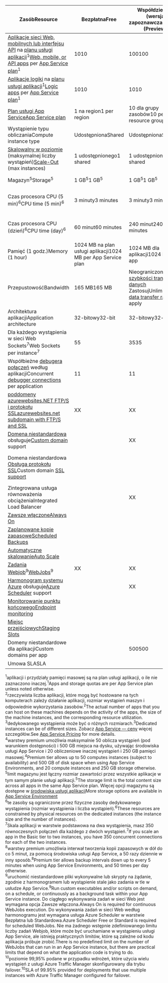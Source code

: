 | <span data-ttu-id="ec273-101">Zasób</span><span class="sxs-lookup"><span data-stu-id="ec273-101">Resource</span></span> | <span data-ttu-id="ec273-102">Bezpłatna</span><span class="sxs-lookup"><span data-stu-id="ec273-102">Free</span></span> | <span data-ttu-id="ec273-103">Współdzielona (wersja zapoznawcza)</span><span class="sxs-lookup"><span data-stu-id="ec273-103">Shared (Preview)</span></span> | <span data-ttu-id="ec273-104">Podstawowa</span><span class="sxs-lookup"><span data-stu-id="ec273-104">Basic</span></span> | <span data-ttu-id="ec273-105">Standardowa</span><span class="sxs-lookup"><span data-stu-id="ec273-105">Standard</span></span> | <span data-ttu-id="ec273-106">Premium (wersja zapoznawcza)</span><span class="sxs-lookup"><span data-stu-id="ec273-106">Premium (Preview)</span></span></th> |
| --- | --- | --- | --- | --- | --- |
| <span data-ttu-id="ec273-107">[Aplikacje sieci Web, mobilnych lub interfejsu API](https://azure.microsoft.com/services/app-service/) na [planu usługi aplikacji](../articles/app-service/azure-web-sites-web-hosting-plans-in-depth-overview.md)<sup>1</sup></span><span class="sxs-lookup"><span data-stu-id="ec273-107">[Web, mobile, or API apps](https://azure.microsoft.com/services/app-service/) per [App Service plan](../articles/app-service/azure-web-sites-web-hosting-plans-in-depth-overview.md)<sup>1</sup></span></span> |<span data-ttu-id="ec273-108">10</span><span class="sxs-lookup"><span data-stu-id="ec273-108">10</span></span> |<span data-ttu-id="ec273-109">100</span><span class="sxs-lookup"><span data-stu-id="ec273-109">100</span></span> |<span data-ttu-id="ec273-110">Nieograniczone<sup>2</sup></span><span class="sxs-lookup"><span data-stu-id="ec273-110">Unlimited<sup>2</sup></span></span> |<span data-ttu-id="ec273-111">Nieograniczone<sup>2</sup></span><span class="sxs-lookup"><span data-stu-id="ec273-111">Unlimited<sup>2</sup></span></span> |<span data-ttu-id="ec273-112">Nieograniczone<sup>2</sup></span><span class="sxs-lookup"><span data-stu-id="ec273-112">Unlimited<sup>2</sup></span></span> |
| <span data-ttu-id="ec273-113">[Aplikacje logiki](https://azure.microsoft.com/services/app-service/logic/) na [planu usługi aplikacji](../articles/app-service/azure-web-sites-web-hosting-plans-in-depth-overview.md)</a><sup>1</sup></span><span class="sxs-lookup"><span data-stu-id="ec273-113">[Logic apps](https://azure.microsoft.com/services/app-service/logic/) per [App Service plan](../articles/app-service/azure-web-sites-web-hosting-plans-in-depth-overview.md)</a><sup>1</sup></span></span> |<span data-ttu-id="ec273-114">10</span><span class="sxs-lookup"><span data-stu-id="ec273-114">10</span></span> |<span data-ttu-id="ec273-115">10</span><span class="sxs-lookup"><span data-stu-id="ec273-115">10</span></span> |<span data-ttu-id="ec273-116">10</span><span class="sxs-lookup"><span data-stu-id="ec273-116">10</span></span> |<span data-ttu-id="ec273-117">20 na podstawowe</span><span class="sxs-lookup"><span data-stu-id="ec273-117">20 per core</span></span> |<span data-ttu-id="ec273-118">20 na podstawowe</span><span class="sxs-lookup"><span data-stu-id="ec273-118">20 per core</span></span> |
| [<span data-ttu-id="ec273-119">Plan usługi App Service</span><span class="sxs-lookup"><span data-stu-id="ec273-119">App Service plan</span></span>](../articles/app-service/azure-web-sites-web-hosting-plans-in-depth-overview.md) |<span data-ttu-id="ec273-120">1 na region</span><span class="sxs-lookup"><span data-stu-id="ec273-120">1 per region</span></span> |<span data-ttu-id="ec273-121">10 dla grupy zasobów</span><span class="sxs-lookup"><span data-stu-id="ec273-121">10 per resource group</span></span> |<span data-ttu-id="ec273-122">100 dla każdej grupy zasobów</span><span class="sxs-lookup"><span data-stu-id="ec273-122">100 per resource group</span></span> |<span data-ttu-id="ec273-123">100 dla każdej grupy zasobów</span><span class="sxs-lookup"><span data-stu-id="ec273-123">100 per resource group</span></span> |<span data-ttu-id="ec273-124">100 dla każdej grupy zasobów</span><span class="sxs-lookup"><span data-stu-id="ec273-124">100 per resource group</span></span> |
| <span data-ttu-id="ec273-125">Wystąpienie typu obliczania</span><span class="sxs-lookup"><span data-stu-id="ec273-125">Compute instance type</span></span> |<span data-ttu-id="ec273-126">Udostępniona</span><span class="sxs-lookup"><span data-stu-id="ec273-126">Shared</span></span> |<span data-ttu-id="ec273-127">Udostępniona</span><span class="sxs-lookup"><span data-stu-id="ec273-127">Shared</span></span> |<span data-ttu-id="ec273-128">W wersji dedykowanej<sup>3</sup></span><span class="sxs-lookup"><span data-stu-id="ec273-128">Dedicated<sup>3</sup></span></span> |<span data-ttu-id="ec273-129">W wersji dedykowanej<sup>3</sup></span><span class="sxs-lookup"><span data-stu-id="ec273-129">Dedicated<sup>3</sup></span></span> |<span data-ttu-id="ec273-130">W wersji dedykowanej<sup>3</sup></span><span class="sxs-lookup"><span data-stu-id="ec273-130">Dedicated<sup>3</sup></span></span></p> |
| <span data-ttu-id="ec273-131">[Skalowalny w poziomie](../articles/app-service-web/web-sites-scale.md) (maksymalnej liczby wystąpień)</span><span class="sxs-lookup"><span data-stu-id="ec273-131">[Scale-Out](../articles/app-service-web/web-sites-scale.md) (max instances)</span></span> |<span data-ttu-id="ec273-132">1 udostępnionego</span><span class="sxs-lookup"><span data-stu-id="ec273-132">1 shared</span></span> |<span data-ttu-id="ec273-133">1 udostępnionego</span><span class="sxs-lookup"><span data-stu-id="ec273-133">1 shared</span></span> |<span data-ttu-id="ec273-134">3 w wersji dedykowanej<sup>3</sup></span><span class="sxs-lookup"><span data-stu-id="ec273-134">3 dedicated<sup>3</sup></span></span> |<span data-ttu-id="ec273-135">10 w wersji dedykowanej<sup>3</sup></span><span class="sxs-lookup"><span data-stu-id="ec273-135">10 dedicated<sup>3</sup></span></span> |<span data-ttu-id="ec273-136">(50 w ASE) w wersji dedykowanej 20<sup>3,4</sup></span><span class="sxs-lookup"><span data-stu-id="ec273-136">20 dedicated (50 in ASE)<sup>3,4</sup></span></span> |
| <span data-ttu-id="ec273-137">Magazyn<sup>5</sup></span><span class="sxs-lookup"><span data-stu-id="ec273-137">Storage<sup>5</sup></span></span> |<span data-ttu-id="ec273-138">1 GB<sup>5</sup></span><span class="sxs-lookup"><span data-stu-id="ec273-138">1 GB<sup>5</sup></span></span> |<span data-ttu-id="ec273-139">1 GB<sup>5</sup></span><span class="sxs-lookup"><span data-stu-id="ec273-139">1 GB<sup>5</sup></span></span> |<span data-ttu-id="ec273-140">10 GB<sup>5</sup></span><span class="sxs-lookup"><span data-stu-id="ec273-140">10 GB<sup>5</sup></span></span> |<span data-ttu-id="ec273-141">50 GB<sup>5</sup></span><span class="sxs-lookup"><span data-stu-id="ec273-141">50 GB<sup>5</sup></span></span> |<span data-ttu-id="ec273-142">500 GB<sup>4,5</sup></span><span class="sxs-lookup"><span data-stu-id="ec273-142">500 GB<sup>4,5</sup></span></span></p> |
| <span data-ttu-id="ec273-143">Czas procesora CPU (5 min)<sup>6</sup></span><span class="sxs-lookup"><span data-stu-id="ec273-143">CPU time (5 min)<sup>6</sup></span></span> |<span data-ttu-id="ec273-144">3 minuty</span><span class="sxs-lookup"><span data-stu-id="ec273-144">3 minutes</span></span> |<span data-ttu-id="ec273-145">3 minuty</span><span class="sxs-lookup"><span data-stu-id="ec273-145">3 minutes</span></span> |<span data-ttu-id="ec273-146">Nieograniczone, płatności na standardowy [stawki](https://azure.microsoft.com/pricing/details/app-service/)</a></span><span class="sxs-lookup"><span data-stu-id="ec273-146">Unlimited, pay at standard [rates](https://azure.microsoft.com/pricing/details/app-service/)</a></span></span> |<span data-ttu-id="ec273-147">Bez ograniczeń, płatności stawkami standardowymi</span><span class="sxs-lookup"><span data-stu-id="ec273-147">Unlimited, pay at standard rates</span></span> |<span data-ttu-id="ec273-148">Bez ograniczeń, płatności stawkami standardowymi</span><span class="sxs-lookup"><span data-stu-id="ec273-148">Unlimited, pay at standard rates</span></span> |
| <span data-ttu-id="ec273-149">Czas procesora CPU (dzień)<sup>6</sup></span><span class="sxs-lookup"><span data-stu-id="ec273-149">CPU time (day)<sup>6</sup></span></span> |<span data-ttu-id="ec273-150">60 minut</span><span class="sxs-lookup"><span data-stu-id="ec273-150">60 minutes</span></span> |<span data-ttu-id="ec273-151">240 minut</span><span class="sxs-lookup"><span data-stu-id="ec273-151">240 minutes</span></span> |<span data-ttu-id="ec273-152">Nieograniczone, płatności na standardowy [stawki](https://azure.microsoft.com/pricing/details/app-service/)</a></span><span class="sxs-lookup"><span data-stu-id="ec273-152">Unlimited, pay at standard [rates](https://azure.microsoft.com/pricing/details/app-service/)</a></span></span> |<span data-ttu-id="ec273-153">Bez ograniczeń, płatności stawkami standardowymi</span><span class="sxs-lookup"><span data-stu-id="ec273-153">Unlimited, pay at standard rates</span></span> |<span data-ttu-id="ec273-154">Bez ograniczeń, płatności stawkami standardowymi</span><span class="sxs-lookup"><span data-stu-id="ec273-154">Unlimited, pay at standard rates</span></span> |
| <span data-ttu-id="ec273-155">Pamięć (1 godz.)</span><span class="sxs-lookup"><span data-stu-id="ec273-155">Memory (1 hour)</span></span> |<span data-ttu-id="ec273-156">1024 MB na plan usługi aplikacji</span><span class="sxs-lookup"><span data-stu-id="ec273-156">1024 MB per App Service plan</span></span> |<span data-ttu-id="ec273-157">1024 MB dla aplikacji</span><span class="sxs-lookup"><span data-stu-id="ec273-157">1024 MB per app</span></span> |<span data-ttu-id="ec273-158">Nie dotyczy</span><span class="sxs-lookup"><span data-stu-id="ec273-158">N/A</span></span> |<span data-ttu-id="ec273-159">Nie dotyczy</span><span class="sxs-lookup"><span data-stu-id="ec273-159">N/A</span></span> |<span data-ttu-id="ec273-160">Nie dotyczy</span><span class="sxs-lookup"><span data-stu-id="ec273-160">N/A</span></span> |
| <span data-ttu-id="ec273-161">Przepustowość</span><span class="sxs-lookup"><span data-stu-id="ec273-161">Bandwidth</span></span> |<span data-ttu-id="ec273-162">165 MB</span><span class="sxs-lookup"><span data-stu-id="ec273-162">165 MB</span></span> |<span data-ttu-id="ec273-163">Nieograniczone, [szybkości transferu danych](https://azure.microsoft.com/pricing/details/data-transfers/) Zastosuj</span><span class="sxs-lookup"><span data-stu-id="ec273-163">Unlimited, [data transfer rates](https://azure.microsoft.com/pricing/details/data-transfers/) apply</span></span> |<span data-ttu-id="ec273-164">Bez ograniczeń, transfer danych, które opłaty</span><span class="sxs-lookup"><span data-stu-id="ec273-164">Unlimited, data transfer rates apply</span></span> |<span data-ttu-id="ec273-165">Bez ograniczeń, transfer danych, które opłaty</span><span class="sxs-lookup"><span data-stu-id="ec273-165">Unlimited, data transfer rates apply</span></span> |<span data-ttu-id="ec273-166">Bez ograniczeń, transfer danych, które opłaty</span><span class="sxs-lookup"><span data-stu-id="ec273-166">Unlimited, data transfer rates apply</span></span> |
| <span data-ttu-id="ec273-167">Architektura aplikacji</span><span class="sxs-lookup"><span data-stu-id="ec273-167">Application architecture</span></span> |<span data-ttu-id="ec273-168">32-bitowy</span><span class="sxs-lookup"><span data-stu-id="ec273-168">32-bit</span></span> |<span data-ttu-id="ec273-169">32-bitowy</span><span class="sxs-lookup"><span data-stu-id="ec273-169">32-bit</span></span> |<span data-ttu-id="ec273-170">32-bitowe/64-bitowych</span><span class="sxs-lookup"><span data-stu-id="ec273-170">32-bit/64-bit</span></span> |<span data-ttu-id="ec273-171">32-bitowe/64-bitowych</span><span class="sxs-lookup"><span data-stu-id="ec273-171">32-bit/64-bit</span></span> |<span data-ttu-id="ec273-172">32-bitowe/64-bitowych</span><span class="sxs-lookup"><span data-stu-id="ec273-172">32-bit/64-bit</span></span> |
| <span data-ttu-id="ec273-173">Dla każdego wystąpienia w sieci Web Sockets<sup>7</sup></span><span class="sxs-lookup"><span data-stu-id="ec273-173">Web Sockets per instance<sup>7</sup></span></span> |<span data-ttu-id="ec273-174">5</span><span class="sxs-lookup"><span data-stu-id="ec273-174">5</span></span> |<span data-ttu-id="ec273-175">35</span><span class="sxs-lookup"><span data-stu-id="ec273-175">35</span></span> |<span data-ttu-id="ec273-176">350</span><span class="sxs-lookup"><span data-stu-id="ec273-176">350</span></span> |<span data-ttu-id="ec273-177">Nieograniczona liczba</span><span class="sxs-lookup"><span data-stu-id="ec273-177">Unlimited</span></span> |<span data-ttu-id="ec273-178">Nieograniczona liczba</span><span class="sxs-lookup"><span data-stu-id="ec273-178">Unlimited</span></span> |
| <span data-ttu-id="ec273-179">Współbieżne [debugera połączeń](../articles/app-service-web/web-sites-dotnet-troubleshoot-visual-studio.md) według aplikacji</span><span class="sxs-lookup"><span data-stu-id="ec273-179">Concurrent [debugger connections](../articles/app-service-web/web-sites-dotnet-troubleshoot-visual-studio.md) per application</span></span> |<span data-ttu-id="ec273-180">1</span><span class="sxs-lookup"><span data-stu-id="ec273-180">1</span></span> |<span data-ttu-id="ec273-181">1</span><span class="sxs-lookup"><span data-stu-id="ec273-181">1</span></span> |<span data-ttu-id="ec273-182">1</span><span class="sxs-lookup"><span data-stu-id="ec273-182">1</span></span> |<span data-ttu-id="ec273-183">5</span><span class="sxs-lookup"><span data-stu-id="ec273-183">5</span></span> |<span data-ttu-id="ec273-184">5</span><span class="sxs-lookup"><span data-stu-id="ec273-184">5</span></span> |
| [<span data-ttu-id="ec273-185">poddomeny azurewebsites.NET FTP/S i protokołu SSL</span><span class="sxs-lookup"><span data-stu-id="ec273-185">azurewebsites.net subdomain with FTP/S and SSL</span></span>](../articles/app-service-web/web-sites-configure-ssl-certificate.md) |<span data-ttu-id="ec273-186">X</span><span class="sxs-lookup"><span data-stu-id="ec273-186">X</span></span> |<span data-ttu-id="ec273-187">X</span><span class="sxs-lookup"><span data-stu-id="ec273-187">X</span></span> |<span data-ttu-id="ec273-188">X</span><span class="sxs-lookup"><span data-stu-id="ec273-188">X</span></span> |<span data-ttu-id="ec273-189">X</span><span class="sxs-lookup"><span data-stu-id="ec273-189">X</span></span> |<span data-ttu-id="ec273-190">X</span><span class="sxs-lookup"><span data-stu-id="ec273-190">X</span></span> |
| <span data-ttu-id="ec273-191">[Domena niestandardowa](../articles/app-service-web/web-sites-custom-domain-name.md) obsługuje</span><span class="sxs-lookup"><span data-stu-id="ec273-191">[Custom domain](../articles/app-service-web/web-sites-custom-domain-name.md) support</span></span> | |<span data-ttu-id="ec273-192">X</span><span class="sxs-lookup"><span data-stu-id="ec273-192">X</span></span> |<span data-ttu-id="ec273-193">X</span><span class="sxs-lookup"><span data-stu-id="ec273-193">X</span></span> |<span data-ttu-id="ec273-194">X</span><span class="sxs-lookup"><span data-stu-id="ec273-194">X</span></span> |<span data-ttu-id="ec273-195">X</span><span class="sxs-lookup"><span data-stu-id="ec273-195">X</span></span> |
| <span data-ttu-id="ec273-196">Domena niestandardowa [Obsługa protokołu SSL](../articles/app-service-web/web-sites-configure-ssl-certificate.md)</span><span class="sxs-lookup"><span data-stu-id="ec273-196">Custom domain [SSL support](../articles/app-service-web/web-sites-configure-ssl-certificate.md)</span></span> | | |<span data-ttu-id="ec273-197">Nieograniczona liczba</span><span class="sxs-lookup"><span data-stu-id="ec273-197">Unlimited</span></span> |<span data-ttu-id="ec273-198">Bez ograniczeń, 5 SNI SSL i 1 połączeń IP SSL włączone</span><span class="sxs-lookup"><span data-stu-id="ec273-198">Unlimited, 5 SNI SSL and 1 IP SSL connections included</span></span> |<span data-ttu-id="ec273-199">Bez ograniczeń, 5 SNI SSL i 1 połączeń IP SSL włączone</span><span class="sxs-lookup"><span data-stu-id="ec273-199">Unlimited, 5 SNI SSL and 1 IP SSL connections included</span></span> |
| <span data-ttu-id="ec273-200">Zintegrowana usługa równoważenia obciążenia</span><span class="sxs-lookup"><span data-stu-id="ec273-200">Integrated Load Balancer</span></span> | |<span data-ttu-id="ec273-201">X</span><span class="sxs-lookup"><span data-stu-id="ec273-201">X</span></span> |<span data-ttu-id="ec273-202">X</span><span class="sxs-lookup"><span data-stu-id="ec273-202">X</span></span> |<span data-ttu-id="ec273-203">X</span><span class="sxs-lookup"><span data-stu-id="ec273-203">X</span></span> |<span data-ttu-id="ec273-204">X</span><span class="sxs-lookup"><span data-stu-id="ec273-204">X</span></span> |
| [<span data-ttu-id="ec273-205">Zawsze włączone</span><span class="sxs-lookup"><span data-stu-id="ec273-205">Always On</span></span>](../articles/app-service-web/web-sites-configure.md) | | |<span data-ttu-id="ec273-206">X</span><span class="sxs-lookup"><span data-stu-id="ec273-206">X</span></span> |<span data-ttu-id="ec273-207">X</span><span class="sxs-lookup"><span data-stu-id="ec273-207">X</span></span> |<span data-ttu-id="ec273-208">X</span><span class="sxs-lookup"><span data-stu-id="ec273-208">X</span></span> |
| [<span data-ttu-id="ec273-209">Zaplanowane kopie zapasowe</span><span class="sxs-lookup"><span data-stu-id="ec273-209">Scheduled Backups</span></span>](../articles/app-service-web/web-sites-backup.md) | | | |<span data-ttu-id="ec273-210">Raz dziennie</span><span class="sxs-lookup"><span data-stu-id="ec273-210">Once per day</span></span> |<span data-ttu-id="ec273-211">Co 5 minut<sup>8</sup></span><span class="sxs-lookup"><span data-stu-id="ec273-211">Once every 5 minutes<sup>8</sup></span></span> |
| [<span data-ttu-id="ec273-212">Automatyczne skalowanie</span><span class="sxs-lookup"><span data-stu-id="ec273-212">Auto Scale</span></span>](../articles/app-service-web/web-sites-scale.md) | | |<span data-ttu-id="ec273-213">X</span><span class="sxs-lookup"><span data-stu-id="ec273-213">X</span></span> |<span data-ttu-id="ec273-214">X</span><span class="sxs-lookup"><span data-stu-id="ec273-214">X</span></span> |<span data-ttu-id="ec273-215">X</span><span class="sxs-lookup"><span data-stu-id="ec273-215">X</span></span> |
| <span data-ttu-id="ec273-216">[Zadania Webjob](../articles/app-service-web/web-sites-create-web-jobs.md)<sup>9</sup></span><span class="sxs-lookup"><span data-stu-id="ec273-216">[WebJobs](../articles/app-service-web/web-sites-create-web-jobs.md)<sup>9</sup></span></span> |<span data-ttu-id="ec273-217">X</span><span class="sxs-lookup"><span data-stu-id="ec273-217">X</span></span> |<span data-ttu-id="ec273-218">X</span><span class="sxs-lookup"><span data-stu-id="ec273-218">X</span></span> |<span data-ttu-id="ec273-219">X</span><span class="sxs-lookup"><span data-stu-id="ec273-219">X</span></span> |<span data-ttu-id="ec273-220">X</span><span class="sxs-lookup"><span data-stu-id="ec273-220">X</span></span> |<span data-ttu-id="ec273-221">X</span><span class="sxs-lookup"><span data-stu-id="ec273-221">X</span></span> |
| <span data-ttu-id="ec273-222">[Harmonogram systemu Azure](https://azure.microsoft.com/services/scheduler/) obsługuje</span><span class="sxs-lookup"><span data-stu-id="ec273-222">[Azure Scheduler](https://azure.microsoft.com/services/scheduler/) support</span></span> | |<span data-ttu-id="ec273-223">X</span><span class="sxs-lookup"><span data-stu-id="ec273-223">X</span></span> |<span data-ttu-id="ec273-224">X</span><span class="sxs-lookup"><span data-stu-id="ec273-224">X</span></span> |<span data-ttu-id="ec273-225">X</span><span class="sxs-lookup"><span data-stu-id="ec273-225">X</span></span> |<span data-ttu-id="ec273-226">X</span><span class="sxs-lookup"><span data-stu-id="ec273-226">X</span></span> |
| [<span data-ttu-id="ec273-227">Monitorowanie punktu końcowego</span><span class="sxs-lookup"><span data-stu-id="ec273-227">Endpoint monitoring</span></span>](../articles/app-service-web/web-sites-monitor.md) | | |<span data-ttu-id="ec273-228">X</span><span class="sxs-lookup"><span data-stu-id="ec273-228">X</span></span> |<span data-ttu-id="ec273-229">X</span><span class="sxs-lookup"><span data-stu-id="ec273-229">X</span></span> |<span data-ttu-id="ec273-230">X</span><span class="sxs-lookup"><span data-stu-id="ec273-230">X</span></span> |
| [<span data-ttu-id="ec273-231">Miejsc przejściowych</span><span class="sxs-lookup"><span data-stu-id="ec273-231">Staging Slots</span></span>](../articles/app-service-web/web-sites-staged-publishing.md) | | | |<span data-ttu-id="ec273-232">5</span><span class="sxs-lookup"><span data-stu-id="ec273-232">5</span></span> |<span data-ttu-id="ec273-233">20</span><span class="sxs-lookup"><span data-stu-id="ec273-233">20</span></span> |
| <span data-ttu-id="ec273-234">Domeny niestandardowe dla aplikacji</a></span><span class="sxs-lookup"><span data-stu-id="ec273-234">Custom domains per app</a></span></span> | |<span data-ttu-id="ec273-235">500</span><span class="sxs-lookup"><span data-stu-id="ec273-235">500</span></span> |<span data-ttu-id="ec273-236">500</span><span class="sxs-lookup"><span data-stu-id="ec273-236">500</span></span> |<span data-ttu-id="ec273-237">500</span><span class="sxs-lookup"><span data-stu-id="ec273-237">500</span></span> |<span data-ttu-id="ec273-238">500</span><span class="sxs-lookup"><span data-stu-id="ec273-238">500</span></span> |
| <span data-ttu-id="ec273-239">Umowa SLA</span><span class="sxs-lookup"><span data-stu-id="ec273-239">SLA</span></span> | |<p> |<span data-ttu-id="ec273-240">99,9%</span><span class="sxs-lookup"><span data-stu-id="ec273-240">99.9%</span></span> |<span data-ttu-id="ec273-241">99.95%<sup>10</sup></span><span class="sxs-lookup"><span data-stu-id="ec273-241">99.95%<sup>10</sup></span></span> |<span data-ttu-id="ec273-242">99.95%<sup>10</sup></span><span class="sxs-lookup"><span data-stu-id="ec273-242">99.95%<sup>10</sup></span></span> |

<span data-ttu-id="ec273-243"><sup>1</sup>aplikacji i przydziały pamięci masowej są na plan usługi aplikacji, o ile nie zaznaczono inaczej.</span><span class="sxs-lookup"><span data-stu-id="ec273-243"><sup>1</sup>Apps and storage quotas are per App Service plan unless noted otherwise.</span></span>  
<span data-ttu-id="ec273-244"><sup>2</sup>rzeczywista liczba aplikacji, które mogą być hostowane na tych komputerach zależy działanie aplikacji, rozmiar wystąpień maszyn i odpowiednie wykorzystania zasobów.</span><span class="sxs-lookup"><span data-stu-id="ec273-244"><sup>2</sup>The actual number of apps that you can host on these machines depends on the activity of the apps, the size of the machine instances, and the corresponding resource utilization.</span></span>  
<span data-ttu-id="ec273-245"><sup>3</sup>dedykowanego wystąpienia może być o różnych rozmiarach.</span><span class="sxs-lookup"><span data-stu-id="ec273-245"><sup>3</sup>Dedicated instances can be of different sizes.</span></span> <span data-ttu-id="ec273-246">Zobacz [App Service — ceny](https://azure.microsoft.com/pricing/details/data-transfers/pricing/details/app-service/) więcej szczegółów.</span><span class="sxs-lookup"><span data-stu-id="ec273-246">See [App Service Pricing](https://azure.microsoft.com/pricing/details/data-transfers/pricing/details/app-service/) for more details.</span></span>  
<span data-ttu-id="ec273-247"><sup>4</sup>warstwy premium umożliwia maksymalnie 50 oblicza wystąpień (pod warunkiem dostępności) i 500 GB miejsca na dysku, używając środowiska usługi App Service i 20 obliczeniowe inaczej wystąpień i 250 GB pamięci masowej.</span><span class="sxs-lookup"><span data-stu-id="ec273-247"><sup>4</sup>Premium tier allows up to 50 computes instances (subject to availability) and 500 GB of disk space when using App Service Environments, and 20 compute instances and 250 GB storage otherwise.</span></span>  
<span data-ttu-id="ec273-248"><sup>5</sup>limit magazynu jest łączny rozmiar zawartości przez wszystkie aplikacje w tym samym planie usługi aplikacji.</span><span class="sxs-lookup"><span data-stu-id="ec273-248"><sup>5</sup>The storage limit is the total content size across all apps in the same App Service plan.</span></span> <span data-ttu-id="ec273-249">Więcej opcji magazynu są dostępne w [środowiska usługi aplikacji](../articles/app-service-web/app-service-web-configure-an-app-service-environment.md#storage)</span><span class="sxs-lookup"><span data-stu-id="ec273-249">More storage options are available in [App Service Environment](../articles/app-service-web/app-service-web-configure-an-app-service-environment.md#storage)</span></span>  
<span data-ttu-id="ec273-250"><sup>6</sup>te zasoby są ograniczone przez fizyczne zasoby dedykowanego wystąpienia (rozmiar wystąpienia i liczba wystąpień).</span><span class="sxs-lookup"><span data-stu-id="ec273-250"><sup>6</sup>These resources are constrained by physical resources on the dedicated instances (the instance size and the number of instances).</span></span>  
<span data-ttu-id="ec273-251"><sup>7</sup>Skala aplikacji w warstwie podstawowa na dwa wystąpienia, masz 350 równoczesnych połączeń dla każdego z dwóch wystąpień.</span><span class="sxs-lookup"><span data-stu-id="ec273-251"><sup>7</sup>If you scale an app in the Basic tier to two instances, you have 350 concurrent connections for each of the two instances.</span></span>  
<span data-ttu-id="ec273-252"><sup>8</sup>warstwy premium umożliwia interwał tworzenia kopii zapasowych w dół do co 5 minut, za pomocą środowiska usługi App Service, a 50 razy dziennie w inny sposób.</span><span class="sxs-lookup"><span data-stu-id="ec273-252"><sup>8</sup>Premium tier allows backup intervals down up to every 5 minutes when using App Service Environments, and 50 times per day otherwise.</span></span>  
<span data-ttu-id="ec273-253"><sup>9</sup>uruchomić niestandardowe pliki wykonywalne lub skrypty na żądanie, zgodnie z harmonogramem lub wystąpienie stale jako zadania w tle w usłudze App Service.</span><span class="sxs-lookup"><span data-stu-id="ec273-253"><sup>9</sup>Run custom executables and/or scripts on demand, on a schedule, or continuously as a background task within your App Service instance.</span></span> <span data-ttu-id="ec273-254">Do ciągłego wykonywania zadań w sieci Web jest wymagana opcja Zawsze włączona.</span><span class="sxs-lookup"><span data-stu-id="ec273-254">Always On is required for continuous WebJobs execution.</span></span> <span data-ttu-id="ec273-255">Do wykonywania zadań w sieci Web według harmonogramu jest wymagana usługa Azure Scheduler w warstwie Bezpłatna lub Standardowa.</span><span class="sxs-lookup"><span data-stu-id="ec273-255">Azure Scheduler Free or Standard is required for scheduled WebJobs.</span></span> <span data-ttu-id="ec273-256">Nie ma żadnego wstępnie zdefiniowanego limitu liczby zadań Webjob, które może być uruchamiane w wystąpieniu usługi App Service, ale istnieją praktycznych limitów, które są zależne od kodu aplikacja próbuje zrobić.</span><span class="sxs-lookup"><span data-stu-id="ec273-256">There is no predefined limit on the number of WebJobs that can run in an App Service instance, but there are practical limits that depend on what the application code is trying to do.</span></span>   
<span data-ttu-id="ec273-257"><sup>10</sup>poziomie 99,95% podane w przypadku wdrożeń, które użycia wielu wystąpień z usługi Azure Traffic Manager skonfigurowany dla trybu failover.</span><span class="sxs-lookup"><span data-stu-id="ec273-257"><sup>10</sup>SLA of 99.95% provided for deployments that use multiple instances with Azure Traffic Manager configured for failover.</span></span>  


